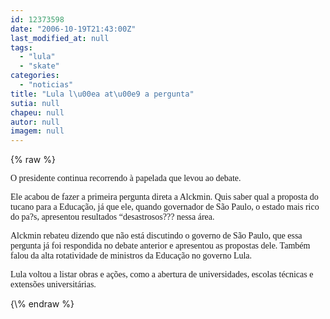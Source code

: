 ```yaml
---
id: 12373598
date: "2006-10-19T21:43:00Z"
last_modified_at: null
tags:
  - "lula"
  - "skate"
categories:
  - "noticias"
title: "Lula l\u00ea at\u00e9 a pergunta"
sutia: null
chapeu: null
autor: null
imagem: null
---
```

{\% raw %}
<p><P><FONT face=Verdana>O presidente continua recorrendo à papelada que levou ao debate. </FONT></P></p>
<p><P><FONT face=Verdana>Ele acabou de fazer a primeira pergunta direta a Alckmin. Quis saber qual a proposta do tucano para a Educação, já que ele, quando governador de São Paulo, o estado mais rico do pa?s, apresentou resultados “desastrosos??? nessa área.</FONT></P></p>
<p><P><FONT face=Verdana>Alckmin rebateu dizendo que não está discutindo o governo de São Paulo, que essa pergunta já foi respondida no debate anterior e apresentou as propostas dele. Também falou da alta rotatividade de ministros da Educação no governo Lula.</FONT></P></p>
<p><P><FONT face=Verdana>Lula voltou a listar obras e ações, como a abertura de universidades, escolas técnicas e extensões universitárias.</FONT></P> </p>
{\% endraw %}